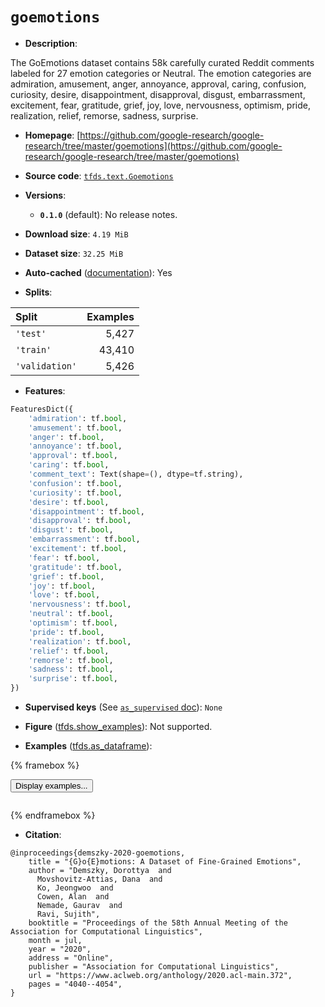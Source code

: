 <div itemscope itemtype="http://schema.org/Dataset">
  <div itemscope itemprop="includedInDataCatalog" itemtype="http://schema.org/DataCatalog">
    <meta itemprop="name" content="TensorFlow Datasets" />
  </div>
  <meta itemprop="name" content="goemotions" />
  <meta itemprop="description" content="The GoEmotions dataset contains 58k carefully curated Reddit comments labeled&#10;for 27 emotion categories or Neutral. The emotion categories are admiration,&#10;amusement, anger, annoyance, approval, caring, confusion, curiosity, desire,&#10;disappointment, disapproval, disgust, embarrassment, excitement, fear,&#10;gratitude, grief, joy, love, nervousness, optimism, pride, realization, relief,&#10;remorse, sadness, surprise.&#10;&#10;To use this dataset:&#10;&#10;```python&#10;import tensorflow_datasets as tfds&#10;&#10;ds = tfds.load(&#x27;goemotions&#x27;, split=&#x27;train&#x27;)&#10;for ex in ds.take(4):&#10;  print(ex)&#10;```&#10;&#10;See [the guide](https://www.tensorflow.org/datasets/overview) for more&#10;informations on [tensorflow_datasets](https://www.tensorflow.org/datasets).&#10;&#10;" />
  <meta itemprop="url" content="https://www.tensorflow.org/datasets/catalog/goemotions" />
  <meta itemprop="sameAs" content="https://github.com/google-research/google-research/tree/master/goemotions" />
  <meta itemprop="citation" content="@inproceedings{demszky-2020-goemotions,&#10;    title = &quot;{G}o{E}motions: A Dataset of Fine-Grained Emotions&quot;,&#10;    author = &quot;Demszky, Dorottya  and&#10;      Movshovitz-Attias, Dana  and&#10;      Ko, Jeongwoo  and&#10;      Cowen, Alan  and&#10;      Nemade, Gaurav  and&#10;      Ravi, Sujith&quot;,&#10;    booktitle = &quot;Proceedings of the 58th Annual Meeting of the Association for Computational Linguistics&quot;,&#10;    month = jul,&#10;    year = &quot;2020&quot;,&#10;    address = &quot;Online&quot;,&#10;    publisher = &quot;Association for Computational Linguistics&quot;,&#10;    url = &quot;https://www.aclweb.org/anthology/2020.acl-main.372&quot;,&#10;    pages = &quot;4040--4054&quot;,&#10;}" />
</div>

# `goemotions`


*   **Description**:

The GoEmotions dataset contains 58k carefully curated Reddit comments labeled
for 27 emotion categories or Neutral. The emotion categories are admiration,
amusement, anger, annoyance, approval, caring, confusion, curiosity, desire,
disappointment, disapproval, disgust, embarrassment, excitement, fear,
gratitude, grief, joy, love, nervousness, optimism, pride, realization, relief,
remorse, sadness, surprise.

*   **Homepage**:
    [https://github.com/google-research/google-research/tree/master/goemotions](https://github.com/google-research/google-research/tree/master/goemotions)

*   **Source code**:
    [`tfds.text.Goemotions`](https://github.com/tensorflow/datasets/tree/master/tensorflow_datasets/text/goemotions.py)

*   **Versions**:

    *   **`0.1.0`** (default): No release notes.

*   **Download size**: `4.19 MiB`

*   **Dataset size**: `32.25 MiB`

*   **Auto-cached**
    ([documentation](https://www.tensorflow.org/datasets/performances#auto-caching)):
    Yes

*   **Splits**:

Split          | Examples
:------------- | -------:
`'test'`       | 5,427
`'train'`      | 43,410
`'validation'` | 5,426

*   **Features**:

```python
FeaturesDict({
    'admiration': tf.bool,
    'amusement': tf.bool,
    'anger': tf.bool,
    'annoyance': tf.bool,
    'approval': tf.bool,
    'caring': tf.bool,
    'comment_text': Text(shape=(), dtype=tf.string),
    'confusion': tf.bool,
    'curiosity': tf.bool,
    'desire': tf.bool,
    'disappointment': tf.bool,
    'disapproval': tf.bool,
    'disgust': tf.bool,
    'embarrassment': tf.bool,
    'excitement': tf.bool,
    'fear': tf.bool,
    'gratitude': tf.bool,
    'grief': tf.bool,
    'joy': tf.bool,
    'love': tf.bool,
    'nervousness': tf.bool,
    'neutral': tf.bool,
    'optimism': tf.bool,
    'pride': tf.bool,
    'realization': tf.bool,
    'relief': tf.bool,
    'remorse': tf.bool,
    'sadness': tf.bool,
    'surprise': tf.bool,
})
```

*   **Supervised keys** (See
    [`as_supervised` doc](https://www.tensorflow.org/datasets/api_docs/python/tfds/load#args)):
    `None`

*   **Figure**
    ([tfds.show_examples](https://www.tensorflow.org/datasets/api_docs/python/tfds/visualization/show_examples)):
    Not supported.

*   **Examples**
    ([tfds.as_dataframe](https://www.tensorflow.org/datasets/api_docs/python/tfds/as_dataframe)):

<!-- mdformat off(HTML should not be auto-formatted) -->

{% framebox %}

<button id="displaydataframe">Display examples...</button>
<div id="dataframecontent" style="overflow-x:scroll"></div>
<script src="https://www.gstatic.com/external_hosted/jquery2.min.js"></script>
<script>
var url = "https://storage.googleapis.com/tfds-data/visualization/dataframe/goemotions-0.1.0.html";
$(document).ready(() => {
  $("#displaydataframe").click((event) => {
    // Disable the button after clicking (dataframe loaded only once).
    $("#displaydataframe").prop("disabled", true);

    // Pre-fetch and display the content
    $.get(url, (data) => {
      $("#dataframecontent").html(data);
    }).fail(() => {
      $("#dataframecontent").html(
        'Error loading examples. If the error persist, please open '
        + 'a new issue.'
      );
    });
  });
});
</script>

{% endframebox %}

<!-- mdformat on -->

*   **Citation**:

```
@inproceedings{demszky-2020-goemotions,
    title = "{G}o{E}motions: A Dataset of Fine-Grained Emotions",
    author = "Demszky, Dorottya  and
      Movshovitz-Attias, Dana  and
      Ko, Jeongwoo  and
      Cowen, Alan  and
      Nemade, Gaurav  and
      Ravi, Sujith",
    booktitle = "Proceedings of the 58th Annual Meeting of the Association for Computational Linguistics",
    month = jul,
    year = "2020",
    address = "Online",
    publisher = "Association for Computational Linguistics",
    url = "https://www.aclweb.org/anthology/2020.acl-main.372",
    pages = "4040--4054",
}
```
